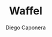 ---
title: 'Waffel'
github: https://github.com/moonwave99/waffel
demo: https://moonwave99.github.io/waffel/
author: Diego Caponera
ssg:
  - Brunch
cms:
  - No Cms
---